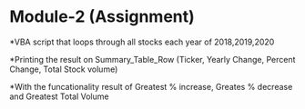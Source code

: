 # Module-2 (Assignment)
*VBA script that loops through all stocks each year of 2018,2019,2020


*Printing the result on Summary_Table_Row (Ticker, Yearly Change, Percent Change, Total Stock volume)


*With the funcationality result of Greatest % increase, Greates % decrease and Greatest Total Volume

